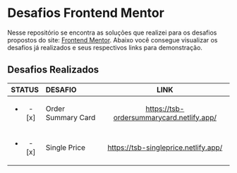 # Desafios Frontend Mentor
Nesse repositório se encontra as soluções que realizei para os desafios propostos do site: [Frontend Mentor](https://www.frontendmentor.io/home). Abaixo você consegue visualizar os desafios já realizados e seus respectivos links para demonstração.
## Desafios Realizados
| STATUS | DESAFIO | LINK |
|:------:|:-------|:----:|
|<ul><li> - [x] </li></ul>|Order Summary Card|https://tsb-ordersummarycard.netlify.app/|
|<ul><li> - [x] </li></ul>|Single Price|https://tsb-singleprice.netlify.app/|
